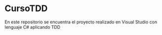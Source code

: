 # CursoTDD
En este repositorio se encuentra el proyecto realizado en Visual Studio con lenguaje C# aplicando TDD
